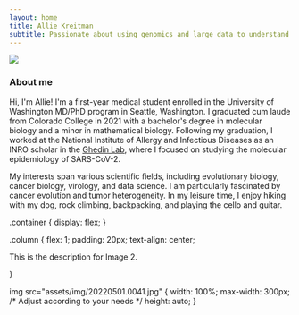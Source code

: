 ```yaml
---
layout: home
title: Allie Kreitman
subtitle: Passionate about using genomics and large data to understand the evolution of viruses and cancer
---
```


![](assets/img/20220501.0041.jpg)

### About me

Hi, I'm Allie! I'm a first-year medical student enrolled in the University of Washington MD/PhD program in Seattle, Washington. I graduated cum laude from Colorado College in 2021 with a bachelor's degree in molecular biology and a minor in mathematical biology. Following my graduation, I worked at the National Institute of Allergy and Infectious Diseases as an INRO scholar in the [Ghedin Lab](https://ghedinlab.org/), where I focused on studying the molecular epidemiology of SARS-CoV-2.

My interests span various scientific fields, including evolutionary biology, cancer biology, virology, and data science. I am particularly fascinated by cancer evolution and tumor heterogeneity. In my leisure time, I enjoy hiking with my dog, rock climbing, backpacking, and playing the cello and guitar.


.container {
  display: flex;
}

.column {
  flex: 1;
  padding: 20px;
  text-align: center;
  <p>This is the description for Image 2.</p>
}

img src="assets/img/20220501.0041.jpg" {
  width: 100%;
  max-width: 300px; /* Adjust according to your needs */
  height: auto;
}
